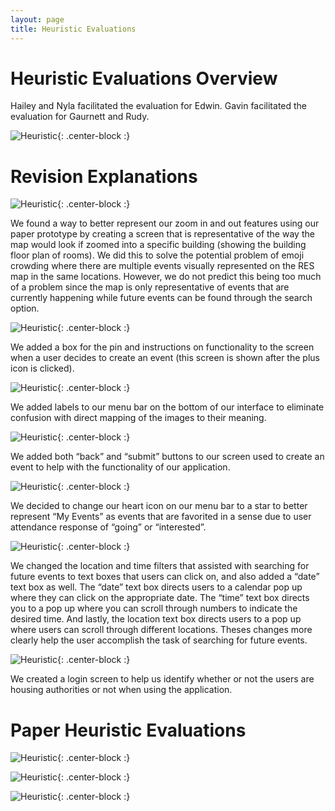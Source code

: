 ```yaml
---
layout: page
title: Heuristic Evaluations
---
```


# Heuristic Evaluations Overview

Hailey and Nyla facilitated the evaluation for Edwin. Gavin facilitated the evaluation for Gaurnett and Rudy.

![Heuristic]({{site.baseurl}}/img/table.png){: .center-block :}  

# Revision Explanations

![Heuristic]({{site.baseurl}}/img/IMG_1591.jpeg){: .center-block :}  

We found a way to better represent our zoom in and out features using our paper prototype by creating a screen that is representative of the way the map would look if zoomed into a specific building (showing the building floor plan of rooms). We did this to solve the potential problem of emoji crowding where there are multiple events visually represented on the RES map in the same locations. However, we do not predict this being too much of a problem since the map is only representative of events that are currently happening while future events can be found through the search option.

![Heuristic]({{site.baseurl}}/img/IMG_1590.jpeg){: .center-block :}  

We added a box for the pin and instructions on functionality to the screen when a user decides to create an event (this screen is shown after the plus icon is clicked).

![Heuristic]({{site.baseurl}}/img/RenderedImage.jpeg){: .center-block :} 

We added labels to our menu bar on the bottom of our interface to eliminate confusion with direct mapping of the images to their meaning.

![Heuristic]({{site.baseurl}}/img/IMG_8312.jpeg){: .center-block :}  

We added both “back” and “submit” buttons to our screen used to create an event to help with the functionality of our application. 

![Heuristic]({{site.baseurl}}/img/RenderedImage.jpeg){: .center-block :} 

We decided to change our heart icon on our menu bar to a star to better represent “My Events” as events that are favorited in a sense due to user attendance response of “going” or “interested”.

![Heuristic]({{site.baseurl}}/img/IMG_4119.jpg){: .center-block :}  

We changed the location and time filters that assisted with searching for future events to text boxes that users can click on, and also added a “date” text box as well. The “date” text box directs users to a calendar pop up where they can click on the appropriate date.  The “time” text box directs you to a pop up where you can scroll through numbers to indicate the desired time. And lastly, the location text box directs users to a pop up where users can scroll through different locations. Theses changes more clearly help the user accomplish the task of searching for future events.

![Heuristic]({{site.baseurl}}/img/IMG_4120.jpg){: .center-block :}  

We created a login screen to help us identify whether or not the users are housing authorities or not when using the application.

# Paper Heuristic Evaluations 

![Heuristic]({{site.baseurl}}/img/IMG_8302.jpeg){: .center-block :}  

![Heuristic]({{site.baseurl}}/img/IMG_8303.jpeg){: .center-block :}  

![Heuristic]({{site.baseurl}}/img/IMG_8304.jpeg){: .center-block :}  



